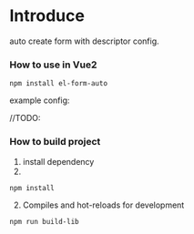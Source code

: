 # Introduce

auto create form with descriptor config.


### How to use in Vue2

```shell
npm install el-form-auto
```

example config:

//TODO:



### How to build project

1. install  dependency
2. 
```shell
npm install
```

2. Compiles and hot-reloads for development

```shell
npm run build-lib
```
